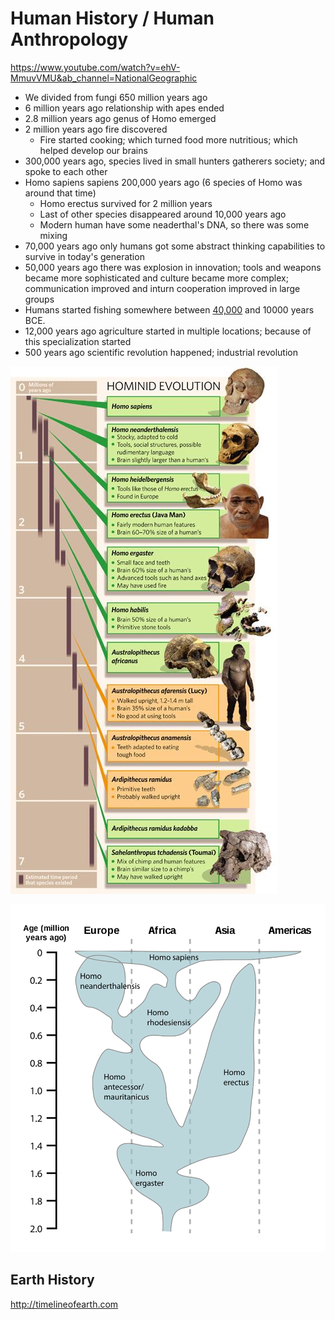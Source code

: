 # Human History / Human Anthropology

<https://www.youtube.com/watch?v=ehV-MmuvVMU&ab_channel=NationalGeographic>

- We divided from fungi 650 million years ago
- 6 million years ago relationship with apes ended
- 2.8 million years ago genus of Homo emerged
- 2 million years ago fire discovered
  - Fire started cooking; which turned food more nutritious; which helped develop our brains
- 300,000 years ago, species lived in small hunters gatherers society; and spoke to each other
- Homo sapiens sapiens 200,000 years ago (6 species of Homo was around that time)
  - Homo erectus survived for 2 million years
  - Last of other species disappeared around 10,000 years ago
  - Modern human have some neaderthal's DNA, so there was some mixing
- 70,000 years ago only humans got some abstract thinking capabilities to survive in today's generation
- 50,000 years ago there was explosion in innovation; tools and weapons became more sophisticated and culture became more complex; communication improved and inturn cooperation improved in large groups
- Humans started fishing somewhere between [40,000](https://bn9wksbn.r.us-east-1.awstrack.me/L0/https:%2F%2Fwww.alimentarium.org%2Fen%2Fknowledge%2Fhistory-fishing/1/010001816547a836-a6b3f3e8-4853-461c-ace6-ca9f2ad8ddf1-000000/3rZTTMmSVYfh1xf6V8Y1ZcL1Bis=274) and 10000 years BCE.
- 12,000 years ago agriculture started in multiple locations; because of this specialization started
- 500 years ago scientific revolution happened; industrial revolution

![image](media/Human-History-Human-Anthropology-image1.jpg)

![image](media/Human-History-Human-Anthropology-image2.png)

## Earth History

<http://timelineofearth.com>
